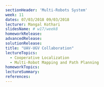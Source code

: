 ```yaml
---
sectionHeader: 'Multi-Robots System'
week: 11
dates: 07/03/2018 09/03/2018
lecturer: Mangal Kothari
slidesName: # w17/week8
homeworkRelease:
advancedRelease:
solutionRelease:
title: "UAV-UGV Collaboration"
lectureTopics:
  - Cooperative Localization
  - Multi-Robot Mapping and Path Planning
homeworkTopics:
lectureSummary:
references:
---
```

